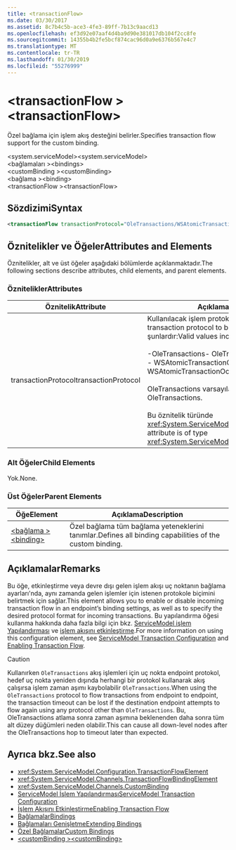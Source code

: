 ```yaml
---
title: <transactionFlow>
ms.date: 03/30/2017
ms.assetid: 8c7b4c5b-ace3-4fe3-89ff-7b13c9aacd13
ms.openlocfilehash: ef3d92e07aaf4d4ba9d90e381017db104f2cc8fe
ms.sourcegitcommit: 14355b4b2fe5bcf874cac96d0a9e6376b567e4c7
ms.translationtype: MT
ms.contentlocale: tr-TR
ms.lasthandoff: 01/30/2019
ms.locfileid: "55276999"
---
```

# <a name="transactionflow"></a><span data-ttu-id="26246-101">\<transactionFlow ></span><span class="sxs-lookup"><span data-stu-id="26246-101">\<transactionFlow></span></span>
<span data-ttu-id="26246-102">Özel bağlama için işlem akış desteğini belirler.</span><span class="sxs-lookup"><span data-stu-id="26246-102">Specifies transaction flow support for the custom binding.</span></span>  
  
 <span data-ttu-id="26246-103">\<system.serviceModel></span><span class="sxs-lookup"><span data-stu-id="26246-103">\<system.serviceModel></span></span>  
<span data-ttu-id="26246-104">\<bağlamaları ></span><span class="sxs-lookup"><span data-stu-id="26246-104">\<bindings></span></span>  
<span data-ttu-id="26246-105">\<customBinding ></span><span class="sxs-lookup"><span data-stu-id="26246-105">\<customBinding></span></span>  
<span data-ttu-id="26246-106">\<bağlama ></span><span class="sxs-lookup"><span data-stu-id="26246-106">\<binding></span></span>  
<span data-ttu-id="26246-107">\<transactionFlow ></span><span class="sxs-lookup"><span data-stu-id="26246-107">\<transactionFlow></span></span>  
  
## <a name="syntax"></a><span data-ttu-id="26246-108">Sözdizimi</span><span class="sxs-lookup"><span data-stu-id="26246-108">Syntax</span></span>  
  
```xml  
<transactionFlow transactionProtocol="OleTransactions/WSAtomicTransactionOctober2004" />
```  
  
## <a name="attributes-and-elements"></a><span data-ttu-id="26246-109">Öznitelikler ve Öğeler</span><span class="sxs-lookup"><span data-stu-id="26246-109">Attributes and Elements</span></span>  
 <span data-ttu-id="26246-110">Öznitelikler, alt ve üst öğeler aşağıdaki bölümlerde açıklanmaktadır.</span><span class="sxs-lookup"><span data-stu-id="26246-110">The following sections describe attributes, child elements, and parent elements.</span></span>  
  
### <a name="attributes"></a><span data-ttu-id="26246-111">Öznitelikler</span><span class="sxs-lookup"><span data-stu-id="26246-111">Attributes</span></span>  
  
|<span data-ttu-id="26246-112">Öznitelik</span><span class="sxs-lookup"><span data-stu-id="26246-112">Attribute</span></span>|<span data-ttu-id="26246-113">Açıklama</span><span class="sxs-lookup"><span data-stu-id="26246-113">Description</span></span>|  
|---------------|-----------------|  
|<span data-ttu-id="26246-114">transactionProtocol</span><span class="sxs-lookup"><span data-stu-id="26246-114">transactionProtocol</span></span>|<span data-ttu-id="26246-115">Kullanılacak işlem protokolünü belirler.</span><span class="sxs-lookup"><span data-stu-id="26246-115">Specifies the transaction protocol to be used.</span></span> <span data-ttu-id="26246-116">Geçerli değerler şunlardır:</span><span class="sxs-lookup"><span data-stu-id="26246-116">Valid values include the following:</span></span><br /><br /> <span data-ttu-id="26246-117">-OleTransactions</span><span class="sxs-lookup"><span data-stu-id="26246-117">-   OleTransactions</span></span><br /><span data-ttu-id="26246-118">-   WSAtomicTransactionOctober2004</span><span class="sxs-lookup"><span data-stu-id="26246-118">-   WSAtomicTransactionOctober2004</span></span><br /><br /> <span data-ttu-id="26246-119">OleTransactions varsayılandır.</span><span class="sxs-lookup"><span data-stu-id="26246-119">The default is OleTransactions.</span></span><br /><br /> <span data-ttu-id="26246-120">Bu öznitelik türünde <xref:System.ServiceModel.TransactionProtocol>.</span><span class="sxs-lookup"><span data-stu-id="26246-120">This attribute is of type <xref:System.ServiceModel.TransactionProtocol>.</span></span>|  
  
### <a name="child-elements"></a><span data-ttu-id="26246-121">Alt Öğeler</span><span class="sxs-lookup"><span data-stu-id="26246-121">Child Elements</span></span>  
 <span data-ttu-id="26246-122">Yok.</span><span class="sxs-lookup"><span data-stu-id="26246-122">None.</span></span>  
  
### <a name="parent-elements"></a><span data-ttu-id="26246-123">Üst Öğeler</span><span class="sxs-lookup"><span data-stu-id="26246-123">Parent Elements</span></span>  
  
|<span data-ttu-id="26246-124">Öğe</span><span class="sxs-lookup"><span data-stu-id="26246-124">Element</span></span>|<span data-ttu-id="26246-125">Açıklama</span><span class="sxs-lookup"><span data-stu-id="26246-125">Description</span></span>|  
|-------------|-----------------|  
|[<span data-ttu-id="26246-126">\<bağlama ></span><span class="sxs-lookup"><span data-stu-id="26246-126">\<binding></span></span>](../../../../../docs/framework/misc/binding.md)|<span data-ttu-id="26246-127">Özel bağlama tüm bağlama yeteneklerini tanımlar.</span><span class="sxs-lookup"><span data-stu-id="26246-127">Defines all binding capabilities of the custom binding.</span></span>|  
  
## <a name="remarks"></a><span data-ttu-id="26246-128">Açıklamalar</span><span class="sxs-lookup"><span data-stu-id="26246-128">Remarks</span></span>  
 <span data-ttu-id="26246-129">Bu öğe, etkinleştirme veya devre dışı gelen işlem akışı uç noktanın bağlama ayarları'nda, aynı zamanda gelen işlemler için istenen protokole biçimini belirtmek için sağlar.</span><span class="sxs-lookup"><span data-stu-id="26246-129">This element allows you to enable or disable incoming transaction flow in an endpoint’s binding settings, as well as to specify the desired protocol format for incoming transactions.</span></span> <span data-ttu-id="26246-130">Bu yapılandırma öğesi kullanma hakkında daha fazla bilgi için bkz. [ServiceModel işlem Yapılandırması](../../../../../docs/framework/wcf/feature-details/servicemodel-transaction-configuration.md) ve [işlem akışını etkinleştirme](../../../../../docs/framework/wcf/feature-details/enabling-transaction-flow.md).</span><span class="sxs-lookup"><span data-stu-id="26246-130">For more information on using this configuration element, see [ServiceModel Transaction Configuration](../../../../../docs/framework/wcf/feature-details/servicemodel-transaction-configuration.md) and [Enabling Transaction Flow](../../../../../docs/framework/wcf/feature-details/enabling-transaction-flow.md).</span></span>  
  
> [!CAUTION]
>  <span data-ttu-id="26246-131">Kullanırken `OleTransactions` akış işlemleri için uç nokta endpoint protokol, hedef uç nokta yeniden dışında herhangi bir protokol kullanarak akış çalışırsa işlem zaman aşımı kaybolabilir `OleTransactions`.</span><span class="sxs-lookup"><span data-stu-id="26246-131">When using the `OleTransactions` protocol to flow transactions from endpoint to endpoint, the transaction timeout can be lost if the destination endpoint attempts to flow again using any protocol other than `OleTransactions`.</span></span> <span data-ttu-id="26246-132">Bu, OleTransactions atlama sonra zaman aşımına beklenenden daha sonra tüm alt düzey düğümleri neden olabilir.</span><span class="sxs-lookup"><span data-stu-id="26246-132">This can cause all down-level nodes after the OleTransactions hop to timeout later than expected.</span></span>  
  
## <a name="see-also"></a><span data-ttu-id="26246-133">Ayrıca bkz.</span><span class="sxs-lookup"><span data-stu-id="26246-133">See also</span></span>
- <xref:System.ServiceModel.Configuration.TransactionFlowElement>
- <xref:System.ServiceModel.Channels.TransactionFlowBindingElement>
- <xref:System.ServiceModel.Channels.CustomBinding>
- [<span data-ttu-id="26246-134">ServiceModel İşlem Yapılandırması</span><span class="sxs-lookup"><span data-stu-id="26246-134">ServiceModel Transaction Configuration</span></span>](../../../../../docs/framework/wcf/feature-details/servicemodel-transaction-configuration.md)
- [<span data-ttu-id="26246-135">İşlem Akışını Etkinleştirme</span><span class="sxs-lookup"><span data-stu-id="26246-135">Enabling Transaction Flow</span></span>](../../../../../docs/framework/wcf/feature-details/enabling-transaction-flow.md)
- [<span data-ttu-id="26246-136">Bağlamalar</span><span class="sxs-lookup"><span data-stu-id="26246-136">Bindings</span></span>](../../../../../docs/framework/wcf/bindings.md)
- [<span data-ttu-id="26246-137">Bağlamaları Genişletme</span><span class="sxs-lookup"><span data-stu-id="26246-137">Extending Bindings</span></span>](../../../../../docs/framework/wcf/extending/extending-bindings.md)
- [<span data-ttu-id="26246-138">Özel Bağlamalar</span><span class="sxs-lookup"><span data-stu-id="26246-138">Custom Bindings</span></span>](../../../../../docs/framework/wcf/extending/custom-bindings.md)
- [<span data-ttu-id="26246-139">\<customBinding ></span><span class="sxs-lookup"><span data-stu-id="26246-139">\<customBinding></span></span>](../../../../../docs/framework/configure-apps/file-schema/wcf/custombinding.md)
